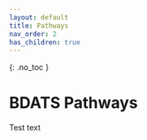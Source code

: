 ```yaml
---
layout: default
title: Pathways
nav_order: 2
has_children: true
---
```


{: .no_toc }

#  BDATS Pathways

Test text
